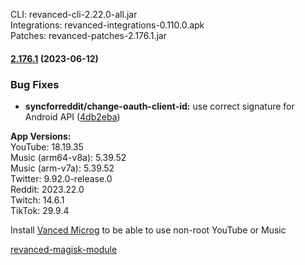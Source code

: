 CLI: revanced-cli-2.22.0-all.jar  
Integrations: revanced-integrations-0.110.0.apk  
Patches: revanced-patches-2.176.1.jar  

#### [2.176.1](https://github.com/revanced/revanced-patches/compare/v2.176.0...v2.176.1) (2023-06-12)
### Bug Fixes
* **syncforreddit/change-oauth-client-id:** use correct signature for Android API ([4db2eba](https://github.com/revanced/revanced-patches/commit/4db2eba6d66f094f1d2400bfa8b9c15a175f796e))

  
**App Versions:**  
YouTube: 18.19.35  
Music (arm64-v8a): 5.39.52  
Music (arm-v7a): 5.39.52  
Twitter: 9.92.0-release.0  
Reddit: 2023.22.0  
Twitch: 14.6.1  
TikTok: 29.9.4  

Install [Vanced Microg](https://github.com/TeamVanced/VancedMicroG/releases) to be able to use non-root YouTube or Music  

[revanced-magisk-module](https://github.com/j-hc/revanced-magisk-module)  
